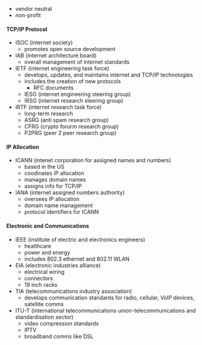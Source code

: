 - vendor neutral
- non-profit

#### TCP/IP Protocol
- ISOC (internet society)
	- promotes open source development 
- IAB (internet architecture board)
	- overall management of internet standards
- IETF (internet engineering task force)
	- develops, updates, and maintains internet and TCP/IP technologies
	- includes the creation of new protocols
		- RFC documents
	- IESG (internet engineering steering group)
	- IRSG (internet research steering group)
- IRTF (internet research task force)
	- long-term research
	- ASRG (anti spam research group)
	- CFRG (crypto forurm research group)
	- P2PRG (peer 2 peer research group)

#### IP Allocation
- ICANN (intenet corporation for assigned names and numbers)
	- based in the US
	- coodinates IP allocation
	- manages domain names
	- assigns info for TCP/IP
- IANA (internet assigned numbers authority)
	- oversees IP allocation
	- domain name management
	- protocol identifiers for ICANN

#### Electronic and Communications
- IEEE (institute of electric and electronics engineers) 
	- healthcare
	- power and energy
	- includes 802.3 ethernet and 802.11 WLAN 
- EIA (electronic industries alliance)
	- electrical wiring 
	- connectors 
	- 19 inch racks
- TIA (telecommunications industry association)
	- develops communication standards for radio, cellular, VoIP devices, satellite comms  
- ITU-T (international telecommunications union-telecommunications and standardisation sector)
	- video compression standards
	- IPTV
	- broadband comms like DSL
